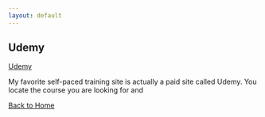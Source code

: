 ```yaml
---
layout: default
---
```


## Udemy


[Udemy](https://www.udemy.com/)

My favorite self-paced training site is actually a paid site called Udemy. You locate the course you are looking for and 



[Back to Home](./)
